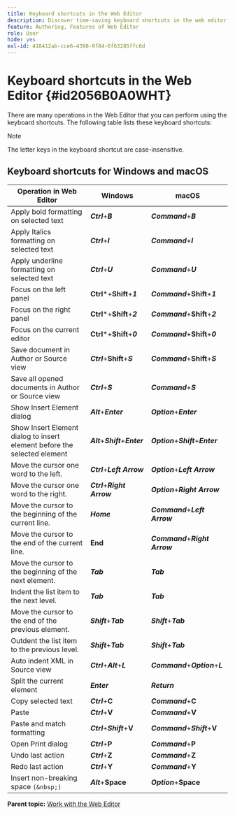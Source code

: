 ```yaml
---
title: Keyboard shortcuts in the Web Editor
description: Discover time-saving keyboard shortcuts in the web editor of AEM Guides.
feature: Authoring, Features of Web Editor
role: User
hide: yes
exl-id: 418412ab-cce6-4398-9f84-6f63285ffc6d
---
```

# Keyboard shortcuts in the Web Editor {#id2056B0A0WHT}

There are many operations in the Web Editor that you can perform using the keyboard shortcuts. The following table lists these keyboard shortcuts:

>[!NOTE]
>
> The letter keys in the keyboard shortcut are case-insensitive.

## Keyboard shortcuts for Windows and macOS

|Operation in Web Editor|Windows|macOS |
|-----------------------|-----------------|-----------------|
|Apply bold formatting on selected text|***Ctrl***+***B***|***Command***+***B***|
|Apply Italics formatting on selected text|***Ctrl***+***I***|***Command***+***I***|
|Apply underline formatting on selected text|***Ctrl***+***U***|***Command***+***U***|
|Focus on the left panel|**Ctrl***+**Shift**+***1***|***Command***+**Shift**+***1***|
|Focus on the right panel|**Ctrl***+**Shift**+***2***|***Command***+**Shift**+***2***|
|Focus on the current editor|**Ctrl***+**Shift**+***0***|***Command***+**Shift**+***0***|
|Save document in Author or Source view|***Ctrl***+**Shift**+***S***|***Command***+**Shift**+***S***|
|Save all opened documents in Author or Source view|***Ctrl***+***S***|***Command***+***S***|
|Show Insert Element dialog|***Alt***+***Enter***|***Option***+***Enter***|
|Show Insert Element dialog to insert element before the selected element|***Alt***+***Shift***+***Enter***|***Option***+***Shift***+***Enter***|
|Move the cursor one word to the left.|***Ctrl***+***Left Arrow***| ***Option***+***Left Arrow***|
|Move the cursor one word to the right.|***Ctrl***+***Right Arrow***|***Option***+***Right Arrow***|
|Move the cursor to the beginning of the current line.|***Home***|***Command***+***Left Arrow***|
|Move the cursor to the end of the current line.|**End**|***Command***+***Right Arrow***|
|Move the cursor to the beginning of the next element.|***Tab***|***Tab***|
|Indent the list item to the next level.|***Tab***|***Tab***|
|Move the cursor to the end of the previous element.|***Shift***+***Tab***|***Shift***+***Tab***|
|Outdent the list item to the previous level. |***Shift***+***Tab***|***Shift***+***Tab***|
|Auto indent XML in Source view|***Ctrl***+***Alt***+***L***|***Command***+***Option***+***L***|
|Split the current element|***Enter***|***Return***|
|Copy selected text|***Ctrl***+**C**|***Command***+**C**|
|Paste|***Ctrl***+**V**|***Command***+**V**|
|Paste and match formatting|***Ctrl***+***Shift***+**V**|***Command***+***Shift***+**V**|
|Open Print dialog|***Ctrl***+**P**|***Command***+**P**|
|Undo last action|***Ctrl***+**Z**|***Command***+**Z**|
|Redo last action|***Ctrl***+**Y**|***Command***+**Y**|
|Insert non-breaking space `(&nbsp;)`  |***Alt***+**Space**|***Option***+**Space**|

**Parent topic:** [Work with the Web Editor](web-editor.md)

